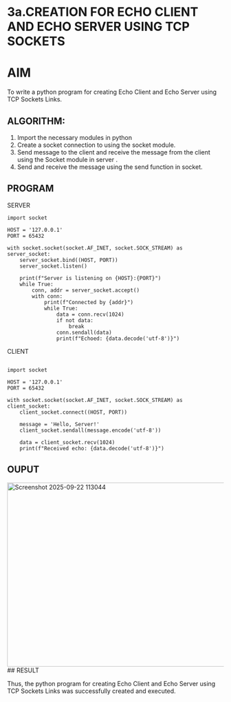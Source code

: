 # 3a.CREATION FOR ECHO CLIENT AND ECHO SERVER USING TCP SOCKETS
# AIM
To write a python program for creating Echo Client and Echo Server using TCP
Sockets Links.
## ALGORITHM:
1. Import the necessary modules in python
2. Create a socket connection to using the socket module.
3. Send message to the client and receive the message from the client using the Socket module in
 server .
4. Send and receive the message using the send function in socket.
## PROGRAM
SERVER
```
import socket

HOST = '127.0.0.1'  
PORT = 65432        

with socket.socket(socket.AF_INET, socket.SOCK_STREAM) as server_socket:
    server_socket.bind((HOST, PORT))
    server_socket.listen()

    print(f"Server is listening on {HOST}:{PORT}")
    while True:
        conn, addr = server_socket.accept()
        with conn:
            print(f"Connected by {addr}")
            while True:
                data = conn.recv(1024)
                if not data:
                    break
                conn.sendall(data)
                print(f"Echoed: {data.decode('utf-8')}")
```
CLIENT
```

import socket

HOST = '127.0.0.1'  
PORT = 65432  

with socket.socket(socket.AF_INET, socket.SOCK_STREAM) as client_socket:
    client_socket.connect((HOST, PORT))

    message = 'Hello, Server!'
    client_socket.sendall(message.encode('utf-8'))

    data = client_socket.recv(1024)
    print(f"Received echo: {data.decode('utf-8')}")
```

## OUPUT
<img width="1198" height="427" alt="Screenshot 2025-09-22 113044" src="https://github.com/user-attachments/assets/65cbfc58-5fc4-4c00-9bc0-410c46ba3d92" />
## RESULT

Thus, the python program for creating Echo Client and Echo Server using TCP Sockets Links 
was successfully created and executed.
